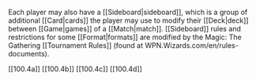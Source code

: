 Each player may also have a [[Sideboard|sideboard]], which is a group of additional [[Card|cards]] the player may use to modify their [[Deck|deck]] between [[Game|games]] of a [[Match|match]]. [[Sideboard]] rules and restrictions for some [[Format|formats]] are modified by the Magic: The Gathering [[Tournament Rules]] (found at WPN.Wizards.com/en/rules-documents).

[[100.4a]]
[[100.4b]]
[[100.4c]]
[[100.4d]]
